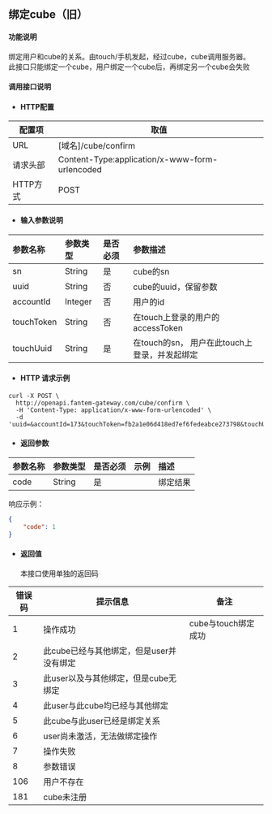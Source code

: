 ## 绑定cube（旧）

#### 功能说明

绑定用户和cube的关系。由touch/手机发起，经过cube，cube调用服务器。  
此接口只能绑定一个cube，用户绑定一个cube后，再绑定另一个cube会失败

#### 调用接口说明

* #### HTTP配置

| 配置项 | 取值 |
| --- | --- |
| URL | \[域名\]/cube/confirm |
| 请求头部 | Content-Type:application/x-www-form-urlencoded |
| HTTP方式 | POST |

* #### 输入参数说明

| 参数名称 | 参数类型 | 是否必须 | 参数描述 |
| :--- | :--- | :--- | :--- |
| sn | String | 是 | cube的sn |
| uuid | String | 否 | cube的uuid，保留参数 |
| accountId | Integer | 否 | 用户的id |
| touchToken | String | 否 | 在touch上登录的用户的accessToken |
| touchUuid | String | 是 | 在touch的sn， 用户在此touch上登录，并发起绑定 |

* #### HTTP 请求示例

```
curl -X POST \
  http://openapi.fantem-gateway.com/cube/confirm \
  -H 'Content-Type: application/x-www-form-urlencoded' \
  -d 'uuid=&accountId=173&touchToken=fb2a1e06d418ed7ef6fedeabce273798&touchUuid=touchfjsljdfksdjfksdfsdfsdfsdfs234sdfsd&sn=A01011725020927'
```

* #### 返回参数

| 参数名称 | 参数类型 | 是否必须 | 示例 | 描述 |
| :--- | :--- | :--- | :--- | :--- |
| code | String | 是 |  | 绑定结果 |

响应示例：

```json
{
    "code": 1
}
```

* #### 返回值

  本接口使用单独的返回码

| 错误码 | 提示信息 | 备注 |
| --- | --- | --- |
| 1 | 操作成功 | cube与touch绑定成功 |
| 2 | 此cube已经与其他绑定，但是user并没有绑定 |  |
| 3 | 此user以及与其他绑定，但是cube无绑定 |  |
| 4 | 此user与此cube均已经与其他绑定 |  |
| 5 | 此cube与此user已经是绑定关系 |  |
| 6 | user尚未激活，无法做绑定操作 |  |
| 7 | 操作失败 |  |
| 8 | 参数错误 |  |
| 106 | 用户不存在 |  |
| 181 | cube未注册 |  |



